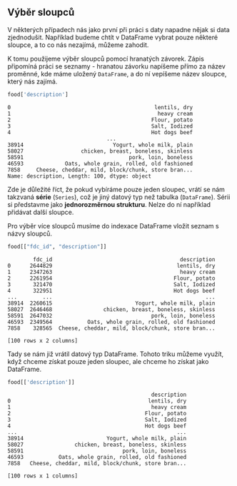 ## Výběr sloupců

V některých případech nás jako první při práci s daty napadne nějak si data zjednodušit. Například budeme chtít v DataFrame vybrat pouze některé sloupce, a to co nás nezajímá, můžeme zahodit.

K tomu použijeme výběr sloupců pomocí hranatých závorek. Zápis připomíná práci se seznamy - hranatou závorku napíšeme přímo za název proměnné, kde máme uložený `DataFrame`, a do ní vepíšeme název sloupce, který nás zajímá.

```py
food['description']
```

```shell
0                                             lentils, dry
1                                              heavy cream
2                                            Flour, potato
3                                            Salt, Iodized
4                                            Hot dogs beef
                               ...                        
38914                            Yogurt, whole milk, plain
58027                  chicken, breast, boneless, skinless
58591                                 pork, loin, boneless
46593             Oats, whole grain, rolled, old fashioned
7858     Cheese, cheddar, mild, block/chunk, store bran...
Name: description, Length: 100, dtype: object
```

Zde je důležité říct, že pokud vybíráme pouze jeden sloupec, vrátí se nám takzvaná **série** (`Series`), což je jiný datový typ než tabulka (`DataFrame`). Sérii si představme jako **jednorozměrnou strukturu**. Nelze do ní například přidávat další sloupce.

Pro výběr více sloupců musíme do indexace DataFrame vložit seznam s názvy sloupců.

```py
food[["fdc_id", "description"]]
```

```shell
        fdc_id                                        description
0      2644829                                       lentils, dry
1      2347263                                        heavy cream
2      2261954                                      Flour, potato
3       321470                                      Salt, Iodized
4       322951                                      Hot dogs beef
...        ...                                                ...
38914  2260615                          Yogurt, whole milk, plain
58027  2646468                chicken, breast, boneless, skinless
58591  2647032                               pork, loin, boneless
46593  2349564           Oats, whole grain, rolled, old fashioned
7858    328565  Cheese, cheddar, mild, block/chunk, store bran...

[100 rows x 2 columns]
```

Tady se nám již vrátil datový typ DataFrame. Tohoto triku můžeme využít, když chceme získat pouze jeden sloupec, ale chceme ho získat jako DataFrame.

```py
food[['description']]
```

```shell
                                             description
0                                           lentils, dry
1                                            heavy cream
2                                          Flour, potato
3                                          Salt, Iodized
4                                          Hot dogs beef
...                                                  ...
38914                          Yogurt, whole milk, plain
58027                chicken, breast, boneless, skinless
58591                               pork, loin, boneless
46593           Oats, whole grain, rolled, old fashioned
7858   Cheese, cheddar, mild, block/chunk, store bran...

[100 rows x 1 columns]
```
